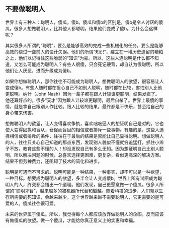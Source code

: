 ## 不要做聪明人

世界上有三种人：聪明人，傻瓜，傻b。傻瓜和傻b的区别是，傻b是令人讨厌的傻瓜。很多人想做聪明人，比其他人都聪明，结果他们变成了傻b。为什么会这样呢？

其实很多人所谓的“聪明”，要么是能够高效的完成一些机械化的任务，要么是能够高效的绕过一些前人的设计失误。他们的所谓“知识”，建立在一堆历史遗留的糟粕之上，他们以记得住这些脆弱的“知识”为豪。所以，这些人连聪明是什么都不知道，又怎么可能成为聪明人？有些人很傻，只会死记硬背，却自认为很聪明，所以他们让人厌恶，进而升级成为傻b。

如果你想做聪明人，那你往往不可能成为聪明人。想做聪明人的欲望，很容易让人变成傻b。有些人随时都在担心自己不如别人聪明，随时都在比较，害怕别人比他更聪明。纳什（John Nash）因为一辈子都在跟人计较谁更聪明，结果发疯了。他还算好点的，很多“天才”因为跟人计较谁更聪明，最后自杀了。世界上最傻的事情，就是拿自己跟别人作比较。跟人比较的结果，最终都是不快乐，甚至给自己的身心带来伤害。

想做聪明人的欲望，让人变得喜欢争执，喜欢咄咄逼人的想证明自己是对的。它也使人变得固执和盲从，仓促而盲目的相信或者排斥一些事物。有趣的是，这些人选择相信或者排斥的条件，往往在于最后的结果是否能让自己显得聪明。想做聪明人的人，往往只关心自己知道的那点东西，发现别人貌似不懂就穷追猛打，抓住小辫子不放，教育这些不懂的人！却没发现自己有多么无知。因为想证明自己比别人聪明，所以解决问题的时候，总喜欢选择更困难，更复杂，看似更高深的解决方案。结果不但劳神费力，还阻碍了技术的简化和进步。

聪明是可遇而不可求的。聪明可能是一种结果，一种事实，却不可以是一种欲望，一种目标。想要成为聪明人的欲望，多半会让人变成傻b。世界上所有试图成为聪明人的人，终究都会悟出一个道理。他们发现，自己更愿意做一个傻瓜。很多人所谓的“聪明才智”，越来越多的被机器所代替和超越。随着科技的进步，人们赖以生存所需要的死知识，会越来越少。这个世界越来越不需要聪明人，它更需要的是可爱的人。傻瓜往往很可爱。

未来的世界属于傻瓜。所以，我觉得每个人都应该放弃做聪明人的企图，反而应该有做傻瓜的欲望。做一个傻瓜，才能给你真正意义上的实惠和幸福。
